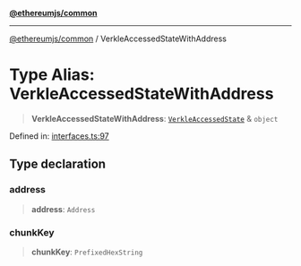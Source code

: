 [**@ethereumjs/common**](../README.md)

***

[@ethereumjs/common](../README.md) / VerkleAccessedStateWithAddress

# Type Alias: VerkleAccessedStateWithAddress

> **VerkleAccessedStateWithAddress**: [`VerkleAccessedState`](VerkleAccessedState.md) & `object`

Defined in: [interfaces.ts:97](https://github.com/Dargon789/ethereumjs-monorepo/blob/master/packages/common/src/interfaces.ts#L97)

## Type declaration

### address

> **address**: `Address`

### chunkKey

> **chunkKey**: `PrefixedHexString`
